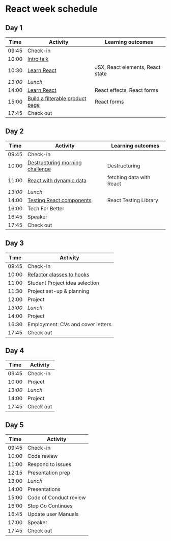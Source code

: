 # React week schedule

## Day 1

| Time    | Activity                                        | Learning outcomes                |
| ------- | ----------------------------------------------- | -------------------------------- |
| 09:45   | Check-in                                        |                                  |
| 10:00   | [Intro talk][react-talk]                        |                                  |
| 10:30   | [Learn React][learn-react]                      | JSX, React elements, React state |
| _13:00_ | _Lunch_                                         |                                  |
| 14:00   | [Learn React][learn-react]                      | React effects, React forms       |
| 15:00   | [Build a filterable product page][product-page] | React forms                      |
| 17:45   | Check out                                       |                                  |

[react-talk]: https://hackmd.io/@fac/Syia7nKKI#/
[learn-react]: https://github.com/oliverjam/learn-react
[product-page]: https://github.com/oliverjam/react-food-workshop

## Day 2

| Time    | Activity                                            | Learning outcomes        |
| ------- | --------------------------------------------------- | ------------------------ |
| 09:45   | Check-in                                            |                          |
| 10:00   | [Destructuring morning challenge][destructuring-mc] | Destructuring            |
| 11:00   | [React with dynamic data][dynamic-data]             | fetching data with React |
| _13:00_ | _Lunch_                                             |                          |
| 14:00   | [Testing React components][testing-react]           | React Testing Library    |
| 16:00   | Tech For Better                                     |                          |
| 16:45   | Speaker                                             |                          |
| 17:45   | Check out                                           |                          |

[destructuring-mc]: https://github.com/oliverjam/learn-destructuring
[bundlers-talk]: https://hackmd.io/p/rJBLi5mSf
[dynamic-data]: https://github.com/sofiapoh/react-dynamic-data-workshop
[testing-react]: https://github.com/oliverjam/learn-react-testing

## Day 3

| Time    | Activity                                    |
| ------- | ------------------------------------------- |
| 09:45   | Check-in                                    |
| 10:00   | [Refactor classes to hooks][class-refactor] |
| 11:00   | Student Project idea selection              |
| 11:30   | Project set-up & planning                   |
| 12:00   | Project                                     |
| _13:00_ | _Lunch_                                     |
| 14:00   | Project                                     |
| 16:30   | Employment:  CVs and cover letters          |
| 17:45   | Check out                                   |

[class-refactor]: https://github.com/oliverjam/react-refactor-class-hooks

## Day 4

| Time    | Activity |
| ------- | -------- |
| 09:45   | Check-in |
| 10:00   | Project  |
| _13:00_ | _Lunch_  |
| 14:00   | Project  |
| 17:45   | Check out|

## Day 5

| Time  | Activity               |
| ----- | ---------------------- |
| 09:45 | Check-in               |
| 10:00 | Code review            |
| 11:00 | Respond to issues      |
| 12:15 | Presentation prep      |
| 13:00 | _Lunch_                |
| 14:00 | Presentations          |
| 15:00 | Code of Conduct review |
| 16:00 | Stop Go Continues      |
| 16:45 | Update user Manuals    |
| 17:00 | Speaker                |
| 17:45 | Check out              |

